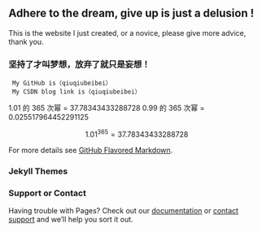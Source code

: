 ## Adhere to the dream, give up is just a delusion !
This is the website I just created, or a novice, please give more advice, thank you.

### 坚持了才叫梦想，放弃了就只是妄想！


```
 My GitHub is（qiuqiubeibei）
 My CSDN blog link is（qiuqiubeibei）
```

1.01 的 365 次幂 = 37.78343433288728
0.99 的 365 次幂 = 0.025517964452291125

$$
1.01^{365} = 37.78343433288728
$$


For more details see [GitHub Flavored Markdown](https://guides.github.com/features/mastering-markdown/).

### Jekyll Themes



### Support or Contact

Having trouble with Pages? Check out our [documentation](https://help.github.com/categories/github-pages-basics/) or [contact support](https://github.com/contact) and we’ll help you sort it out.
